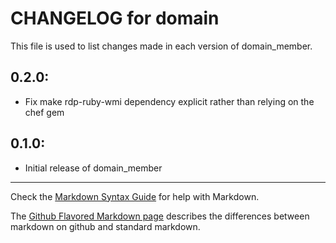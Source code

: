 # CHANGELOG for domain

This file is used to list changes made in each version of domain_member.

## 0.2.0:
* Fix make rdp-ruby-wmi dependency explicit rather than relying on the chef gem

## 0.1.0:
* Initial release of domain_member

- - -
Check the [Markdown Syntax Guide](http://daringfireball.net/projects/markdown/syntax) for help with Markdown.

The [Github Flavored Markdown page](http://github.github.com/github-flavored-markdown/) describes the differences between markdown on github and standard markdown.
